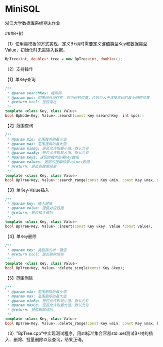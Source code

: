 # MiniSQL

浙江大学数据库系统期末作业







###B+树

（1）使用类模板的方式实现，定义B+树时需要定义键值类型Key和数据类型Value，初始化时无需输入数据。

```c++
BpTree<int, double>* tree = new BpTree<int, double>();
```

（2）支持操作

【1】单Key查询

```c++
/**
 * @param searchKey: 搜索码
 * @param pos: 如果码已经存在，则为码的位置，否则为大于该搜索码的最小码的位置
 * @return bool: 是否存在
 */
template <class Key, class Value>
bool BpNode<Key, Value>::search(const Key &searchKey, int &pos);
```

【2】范围查询

```c++
/**
 * @param min: 范围搜索的最小值
 * @param max: 范围搜索的最大值
 * @param minEq: 是否允许取最小值，默认允许
 * @param maxEq: 是否允许取最大值，默认允许
 * @param keys: 返回的搜索结果key数组
 * @param values: 返回的搜索结果values数组
 * @return: 是否有搜索结果
 */
template <class Key, class Value>
bool BpTree<Key, Value>::search_range(const Key &min, const Key &max, std::vector<Key>* keys, std::vector<Value*>* values, bool minEq = true, bool maxEq = true);
```

【3】单Key-Value插入

```c++
/**
 * @param key: 插入键值
 * @param value: 键值对应数据
 * @return: 是否插入成功
 */
template <class Key, class Value>
bool BpTree<Key, Value>::insert(const Key &key, Value *const value);
```

【4】单Key删除

```C++
/**
 * @param key: 待删除的单一键值
 * @return bool: 是否删除成功
 */
template <class Key, class Value>
bool BpTree<Key, Value>::delete_single(const Key &key);
```

【5】范围删除

```c++
/**
 * @param min: 范围删除的最小值
 * @param max: 范围删除的最大值
 * @param minEq: 是否允许取最小值，默认允许
 * @param maxEq: 是否允许取最大值，默认允许
 * @return: 是否删除成功
 */
template <class Key, class Value>
bool BpTree<Key, Value>::delete_range(const Key &min, const Key &max, bool minEq = true, bool maxEq = true);
```

（3）"BpTree.cpp"中实现测试程序，用stl标准集合容器std::set测试B+树的插入、删除、批量删除以及查询，结果正确。

